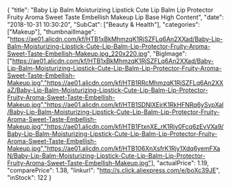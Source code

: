 {
	"title": "Baby Lip Balm Moisturizing Lipstick Cute Lip Balm Lip Protector Fruity Aroma Sweet Taste Embellish Makeup Lip Base High Content",
	"date": "2018-10-31 10:30:20",
	"SubCat": ["Beauty & Health"],
	"categories": ["Makeup"],
	"thumbnailImage": "https://ae01.alicdn.com/kf/HTB1xBkMhmzqK1RjSZFLq6An2XXad/Baby-Lip-Balm-Moisturizing-Lipstick-Cute-Lip-Balm-Lip-Protector-Fruity-Aroma-Sweet-Taste-Embellish-Makeup.jpg_220x220.jpg",
	"BigImage": ["https://ae01.alicdn.com/kf/HTB1xBkMhmzqK1RjSZFLq6An2XXad/Baby-Lip-Balm-Moisturizing-Lipstick-Cute-Lip-Balm-Lip-Protector-Fruity-Aroma-Sweet-Taste-Embellish-Makeup.jpg","https://ae01.alicdn.com/kf/HTB1RRcMhmzqK1RjSZFLq6An2XXaZ/Baby-Lip-Balm-Moisturizing-Lipstick-Cute-Lip-Balm-Lip-Protector-Fruity-Aroma-Sweet-Taste-Embellish-Makeup.jpg","https://ae01.alicdn.com/kf/HTB1SDNlXEjrK1RkHFNRq6ySvpXal/Baby-Lip-Balm-Moisturizing-Lipstick-Cute-Lip-Balm-Lip-Protector-Fruity-Aroma-Sweet-Taste-Embellish-Makeup.jpg","https://ae01.alicdn.com/kf/HTB1FtxnXE_rK1Rjy0Fcq6zEvVXa9/Baby-Lip-Balm-Moisturizing-Lipstick-Cute-Lip-Balm-Lip-Protector-Fruity-Aroma-Sweet-Taste-Embellish-Makeup.jpg","https://ae01.alicdn.com/kf/HTB106XnXsfrK1Rjy1Xdq6yemFXaN/Baby-Lip-Balm-Moisturizing-Lipstick-Cute-Lip-Balm-Lip-Protector-Fruity-Aroma-Sweet-Taste-Embellish-Makeup.jpg"],
	"actualPrice": 1.19,
	"comparePrice": 1.38,
	"linkurl": "http://s.click.aliexpress.com/e/boXc39JE",
	"inStock": 122
}
